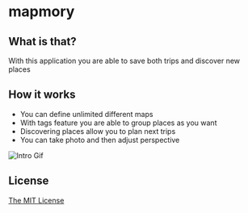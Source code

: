 # mapmory

## What is that?
With this application you are able to save both trips and discover new places

## How it works

- You can define unlimited different maps
- With tags feature you are able to group places as you want
- Discovering places allow you to plan next trips
- You can take photo and then adjust perspective

![Intro Gif](https://github.com/tomaszwpasternak/mapmory/blob/master/screenshots/intro.gif)

## License

[The MIT License](https://github.com/tomaszwpasternak/mapmory/blob/master/LICENSE)